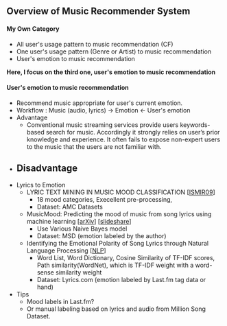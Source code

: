 ## Overview of Music Recommender System

#### My Own Category
- All user's usage pattern to music recommendation (CF)
- One user's usage pattern (Genre or Artist) to music recommendation
- User's emotion to music recommendation 
  
**Here, I focus on the third one, user's emotion to music recommendation**

#### User's emotion to music recommendation 
- Recommend music appropriate for user's current emotion.
- Workflow : Music (audio, lyrics) -> Emotion <- User's emotion
- Advantage
  - Conventional music streaming services provide users keywords-based search for music. Accordingly it strongly relies on user’s prior knowledge and experience. It often fails to expose non-expert users to the music that the users are not familiar with.
- Disadvantage
  - 
- Lyrics to Emotion
  - LYRIC TEXT MINING IN MUSIC MOOD CLASSIFICATION [[ISMIR09](http://www.ismir2009.ismir.net/proceedings/PS3-4.pdf)]
    - 18 mood categories, Execellent pre-processing, 
    - Dataset: AMC Datasets
  - MusicMood: Predicting the mood of music from song lyrics using machine learning [[arXiv](https://arxiv.org/pdf/1611.00138.pdf)] [[slideshare](http://www.slideshare.net/SebastianRaschka/musicmood-20140912)] 
    - Use Various Naive Bayes model
    - Dataset: MSD (emotion labeled by the author)
  - Identifying the Emotional Polarity of Song Lyrics through Natural Language Processing [[NLP](https://people.eecs.berkeley.edu/~schasins/papers/identifyingEmotionalPolarity.pdf)]
    - Word List, Word Dictionary, Cosine Similarity of TF-IDF scores, Path similarity(WordNet), which is TF-IDF weight with a word-sense similarity weight
    - Dataset: Lyrics.com (emotion labeled by Last.fm tag data or hand)
- Tips
  - Mood labels in Last.fm?
  - Or manual labeling based on lyrics and audio from Million Song Dataset.

